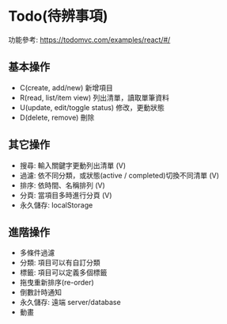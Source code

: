 # Todo(待辨事項)

功能參考: https://todomvc.com/examples/react/#/

## 基本操作

- C(create, add/new) 新增項目
- R(read, list/item view) 列出清單，讀取單筆資料
- U(update, edit/toggle status) 修改，更動狀態
- D(delete, remove) 刪除

## 其它操作

- 搜尋: 輸入關鍵字更動列出清單 (V)
- 過濾: 依不同分類，或狀態(active / completed)切換不同清單 (V)
- 排序: 依時間、名稱排列 (V)
- 分頁: 當項目多時進行分頁 (V)
- 永久儲存: localStorage

## 進階操作

- 多條件過濾
- 分類: 項目可以有自訂分類
- 標籤: 項目可以定義多個標籤
- 拖曳重新排序(re-order)
- 倒數計時通知
- 永久儲存: 遠端 server/database
- 動畫
